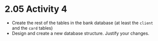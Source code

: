 # 2.05 Activity 4

- Create the rest of the tables in the bank database (at least the `client` and the `card` tables)
- Design and create a new database structure. Justify your changes.
